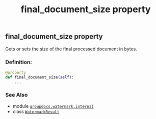 ﻿---
title: final_document_size property
second_title: GroupDocs.Watermark for Python via .NET API References
description: 
type: docs
url: /python-net/groupdocs.watermark.internal/watermarkresult/final_document_size/
is_root: false
weight: 30
---

## final_document_size property


Gets or sets the size of the final processed document in bytes.
### Definition:
```python
@property
def final_document_size(self):
    ...
```

### See Also
* module [`groupdocs.watermark.internal`](../../)
* class [`WatermarkResult`](/watermark/python-net/groupdocs.watermark.internal/watermarkresult)
